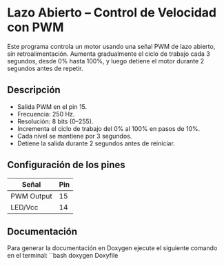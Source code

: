 # Lazo Abierto – Control de Velocidad con PWM

Este programa controla un motor usando una señal PWM de lazo abierto, sin retroalimentación. Aumenta gradualmente el ciclo de trabajo cada 3 segundos, desde 0% hasta 100%, y luego detiene el motor durante 2 segundos antes de repetir.

## Descripción

- Salida PWM en el pin 15.
- Frecuencia: 250 Hz.
- Resolución: 8 bits (0–255).
- Incrementa el ciclo de trabajo del 0% al 100% en pasos de 10%.
- Cada nivel se mantiene por 3 segundos.
- Detiene la salida durante 2 segundos antes de reiniciar.

## Configuración de los pines

| Señal       | Pin |
|-------------|-----|
| PWM Output  | 15  |
| LED/Vcc     | 14  |

## Documentación

Para generar la documentación en Doxygen ejecute el siguiente comando en el terminal: 
``bash
doxygen Doxyfile
```
